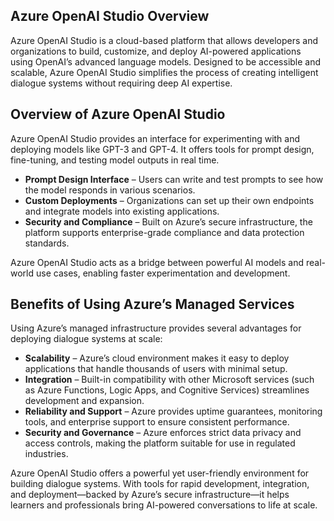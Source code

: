 ## Azure OpenAI Studio Overview

Azure OpenAI Studio is a cloud-based platform that allows developers and organizations to build, customize, and deploy AI-powered applications using OpenAI’s advanced language models. Designed to be accessible and scalable, Azure OpenAI Studio simplifies the process of creating intelligent dialogue systems without requiring deep AI expertise.

## Overview of Azure OpenAI Studio

Azure OpenAI Studio provides an interface for experimenting with and deploying models like GPT-3 and GPT-4. It offers tools for prompt design, fine-tuning, and testing model outputs in real time.

- **Prompt Design Interface** – Users can write and test prompts to see how the model responds in various scenarios.
- **Custom Deployments** – Organizations can set up their own endpoints and integrate models into existing applications.
- **Security and Compliance** – Built on Azure’s secure infrastructure, the platform supports enterprise-grade compliance and data protection standards.

Azure OpenAI Studio acts as a bridge between powerful AI models and real-world use cases, enabling faster experimentation and development.

## Benefits of Using Azure’s Managed Services

Using Azure’s managed infrastructure provides several advantages for deploying dialogue systems at scale:

- **Scalability** – Azure’s cloud environment makes it easy to deploy applications that handle thousands of users with minimal setup.
- **Integration** – Built-in compatibility with other Microsoft services (such as Azure Functions, Logic Apps, and Cognitive Services) streamlines development and expansion.
- **Reliability and Support** – Azure provides uptime guarantees, monitoring tools, and enterprise support to ensure consistent performance.
- **Security and Governance** – Azure enforces strict data privacy and access controls, making the platform suitable for use in regulated industries.

Azure OpenAI Studio offers a powerful yet user-friendly environment for building dialogue systems. With tools for rapid development, integration, and deployment—backed by Azure’s secure infrastructure—it helps learners and professionals bring AI-powered conversations to life at scale.
